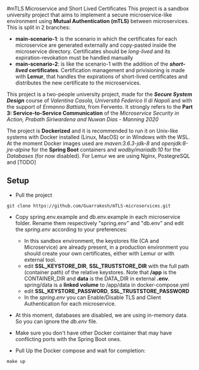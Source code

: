 #mTLS Microservice and Short Lived Certificates
This project is a sandbox university project that aims to implement a secure
microservice-like environment using **Mutual Authentication (mTLS)** between microservices.
This is split in 2 branches: 
* **main-scenario-1**: is the scenario in which the certificates for 
  each microservice are generated externally and copy-pasted inside the microservice directory.
  Certificates should be *long-lived* and its expiration-revokation must be handled manually 
* **main-scenario-2**: is like the scenario-1 with the addition of the ***short-lived* certificates**. Certification management and privisioning is made with **Lemur**, that handles 
the expirations of short-lived certificates and distributes the new certificate to the microservices.
  
This project is a two-people university project, made for the ***Secure System Design*** course of *Valentina Casola, Università Federico II di Napoli* and with the support of 
*Ermanno Battista*, from Fervento.
It strongly refers to the **Part 3: Service-to-Service Communication** of the *Microservice Security in Action, Prabath Siriwardena and Nuwan Dias - Manning 2020*

The project is **Dockerized** and it is recommended to run it on Unix-like systems with Docker installed (Linux, MacOS) or in Windows with the WSL.
At the moment Docker images used are *maven:3.6.3-jdk-8* and *openjdk:8-jre-alpine* for the **Spring Boot** containers and *wodby/mariadb:10* for the *Databases* (for now disabled).
For Lemur we are using Nginx, PostegreSQL and [TODO]

## Setup
* Pull the project 
```console
git clone https://github.com/Guarrakesh/mTLS-microservices.git
```
* Copy spring.env.example and db.env.example in each microservice
folder. Rename them respectively "spring.env" and "db.env" 
and edit the *spring.env* according to your preferences:
  * In this sandbox environment, the keystores file (CA and Microservice) are already present, in a production environment you should create your own certificates, either with Lemur or with external tool.
  * edit **SSL_KEYSTORE_DIR**, **SSL_TRUSTSTORE_DIR** with the full path (container path) of the relative keystores.
    Note that **/app** is the CONTAINER_DIR and **data** is the DATA_DIR in external **.env**. spring/data is a **linked volume** to /app/data in docker-compose.yml
  * edit **SSL_KEYSTORE_PASSWORD**, **SSL_TRUSTSTORE_PASSWORD**
  * In the *spring.env* you can Enable/Disable TLS and Client Authentication for each microservice.
* At this moment, databases are disabled, we are using in-memory data. So you can ignore the *db.env* file.
  
* Make sure you don't have other Docker container that may have conflicting ports with the Spring Boot ones.
* Pull Up the Docker compose and wait for completion:
```console 
make up
```